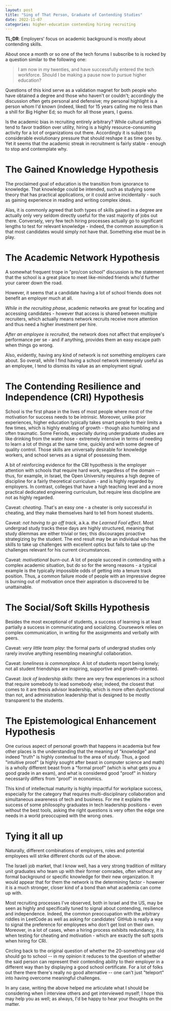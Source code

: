 ```yaml
---
layout: post
title: "Sing of That Person, Graduate of Contending Studies"
date: 2022-11-07
categories: higher-education contending hiring recruiting 
---
```

**TL;DR**: Employers' focus on academic background is mostly about contending skills. 

About once a month or so one of the tech forums I subscribe to is rocked by a question similar to the following one:
> I am now in my twenties, and have successfully entered the tech workforce. Should I be making a pause now to pursue higher education?

Questions of this kind serve as a validation magnet for both people who have obtained a degree and those who haven't or couldn't; accordingly the discussion often gets personal and defensive; my personal highlight is a person whom I'd known (indeed, liked) for 15 years calling me no less than a shill for Big Higher Ed; so much for all those years, I guess. 

Is the academic bias in recruiting entirely arbitrary? While cultural settings tend to favor tradition over utility, hiring is a highly resource-consuming activity for a lot of organizations out there. Accordingly it is subject to considerable evolutionary pressure that should reshape it as time goes by. Yet it seems that the academic streak in recruitment is fairly stable - enough to stop and contemplate why.

# The Gained Knowledge Hypothesis
The proclaimed goal of education is the transition from ignorance to knowledge. That knowledge could be intended, such as studying some theory that has practical applications, or it could arrive incidentally - such as gaining experience in reading and writing complex ideas. 

Alas, it is commonly agreed that both types of skills gained in a degree are actually only very seldom directly useful for the vast majority of jobs out there. Conversely, very few tech hiring processes actually go to significant lengths to test for relevant knowledge - indeed, the common assumption is that most candidates would simply not have that. Something else must be in play.

# The Academic Network Hypothesis
A somewhat frequent trope in "pro/con school" discussion is the statement that the school is a great place to meet like-minded friends who'd further your career down the road. 

However, it seems that a candidate having a lot of school friends does not benefit an employer much at all.

*While in the recruiting phase*, academic networks are great for locating and accessing candidates - however that access is shared between multiple recruiters, which actually means network recruits receive more attention and thus need a higher investment per hire.

*After an employee is recruited*, the network does not affect that employee's performance per se - and if anything, provides them an easy escape path when things go wrong.

Also, evidently, having any kind of network is not something employers care about. So overall, while I find having a school network immensely useful as an employee, I tend to dismiss its value as an employment signal.

# The Contending Resilience and Independence (CRI) Hypothesis
School is the first phase in the lives of most people where most of the motivation for success needs to be intrinsic. Moreover, unlike prior experiences, higher education typically takes smart people to their limits a few times, which is highly enabling of growth - though also humbling and often traumatic. Some Feriods, especially during undergraduate studies are like drinking from the water hose - extremely intensive in terms of needing to learn a lot of things at the same time, quickly and with some degree of quality control. Those skills are universally desirable for knowledge workers, and school serves as a signal of possessing them.

A bit of reinforcing evidence for the CRI hypothesis is the employer attention with schools that require hard work, regardless of the domain -- thus, for example, in Israel, the Open University requires a high degree of discipline for a fairly theoretical curriculum - and is highly regarded by employers. In contrast, colleges that have a high teaching level and a more practical dedicated engineering curriculum,  but require less discipline are not as highly regarded.

Caveat: *cheating*. That's an easy one - a cheater is only successful in cheating, and they make themselves hard to tell from honest students.

Caveat: *not having to go off track*, a.k.a. *the Learned Fool effect*. Most undergrad study tracks these days are highly structured, meaning that study dilemmas are either trivial or ties; this discourages proactive strategizing by the student. The end result may be an individual who has the skills to take up challenges with excellent optics but fails to take up the challenges relevant for his current circumstances.

Caveat: *motivational burn-out*. A lot of people succeed in contending with a complex academic situation, but do so for the wrong reasons - a typical example is the typically impossible odds of getting into a tenure track position. Thus, a common failure mode of people with an impressive degree is burning out of motivation once their aspiration is discovered to be unattainable.

# The Social/Soft Skills Hypothesis
Besides the most exceptional of students, a success of learning is at least partially a success in communicating and socializing. Coursework relies on complex communication, in writing for the assignments and verbally with peers.

Caveat: *very little team play*: the formal parts of undergrad studies only rarely involve anything resembling meaningful collaboration. 

Caveat: *loneliness is commonplace*. A lot of students report being lonely; not all student friendships are inspiring, supportive and growth-oriented.

Caveat: *lack of leadership skills*: there are very few experiences in a school that require somebody to lead somebody else; indeed, the closest that comes to it are thesis advisor leadership, which is more often dysfunctional than not, and administration leadership that is designed to be mostly transparent to the students.

# The Epistemological Enhancement Hypothesis
One curious aspect of personal growth that happens in academia but few other places is the understanding that the meaning of "knowledge" and indeed "truth" is highly contextual to the area of study. Thus, a good "intuitive proof" (a highly sought after beast in computer science and math) is a wholly different beast from a "formal proof" (which is what gets you a good grade in an exam), and what is considered good "proof" in history necessarily differs from "proof" in economics. 

This kind of intellectual maturity is highly impactful for workplace success, especially for the category that requires multi-disciplinary collaboration and simultaneous awareness of tech and business. For me it explains the success of some philosophy graduates in tech leadership positions - even without the best tools, asking the right questions is very often the edge one needs in a world preoccupied with the wrong ones.

# Tying it all up
Naturally, different combinations of employers, roles and potential employees will strike different chords out of the above.

The Israeli job market, that I know well, has a very strong tradition of military unit graduates who team up with their former comrades, often without any formal background or specific knowledge for their new organization. It would appear that for them the network is the determining factor - however it is a much stronger, closer kind of a bond than what academia can come up with.

Most recruiting processes I've observed, both in Israel and the US, may be seen as highly and specifically tuned to signal about contending, resilience and independence. Indeed, the common preoccupation with the arbitrary riddles in LeetCode as well as asking for candidates' GitHub is really a way to signal the preference for employees who don't get lost on their own. Moreover, in a lot of cases, when a hiring process exhibits redundancy, it is when testing for cheating and motivation - which are exactly the soft spots when hiring for CRI.

Circling back to the original question of whether the 20-something year old should go to school -- in my opinion it reduces to the question of whether the said person can represent their contending ability to their employer in a different way than by displaying a good school certificate. For a lot of folks out there there there's really no good alternative -- one can't just "teleport" into having overcome meaningful challenges. 

In any case, writing the above helped me articulate what I should be considering when I interview others and get interviewed myself; I hope this may help you as well; as always, I'd be happy to hear your thoughts on the matter. 
